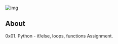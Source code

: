 ![img](https://assets.imaginablefutures.com/media/images/ALX_Logo.max-200x150.png)

## About

0x01. Python - if/else, loops, functions Assignment.
